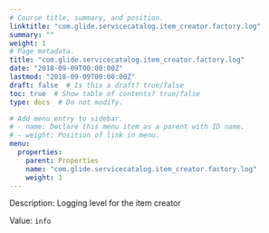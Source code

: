 ```yaml
---
# Course title, summary, and position.
linktitle: "com.glide.servicecatalog.item_creator.factory.log"
summary: ""
weight: 1
# Page metadata.
title: "com.glide.servicecatalog.item_creator.factory.log"
date: "2018-09-09T00:00:00Z"
lastmod: "2018-09-09T00:00:00Z"
draft: false  # Is this a draft? true/false
toc: true  # Show table of contents? true/false
type: docs  # Do not modify.

# Add menu entry to sidebar.
# - name: Declare this menu item as a parent with ID name.
# - weight: Position of link in menu.
menu:
  properties:
    parent: Properties
    name: "com.glide.servicecatalog.item_creator.factory.log"
    weight: 1
---
```


Description: Logging level for the item creator


Value: `info`